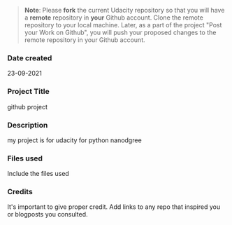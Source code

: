 >**Note**: Please **fork** the current Udacity repository so that you will have a **remote** repository in **your** Github account. Clone the remote repository to your local machine. Later, as a part of the project "Post your Work on Github", you will push your proposed changes to the remote repository in your Github account.

### Date created
23-09-2021

### Project Title
github project

### Description
my project is for udacity for python nanodgree

### Files used
Include the files used

### Credits
It's important to give proper credit. Add links to any repo that inspired you or blogposts you consulted.

